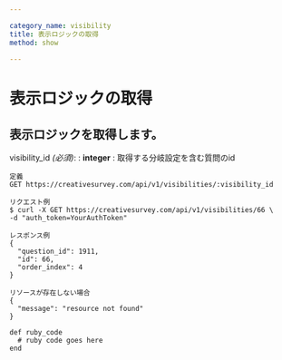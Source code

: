 ```yaml
---

category_name: visibility
title: 表示ロジックの取得
method: show

---
```


# 表示ロジックの取得

## 表示ロジックを取得します。

visibility_id _(必須)_:
: __integer__
: 取得する分岐設定を含む質問のid

~~~
定義
GET https://creativesurvey.com/api/v1/visibilities/:visibility_id

リクエスト例
$ curl -X GET https://creativesurvey.com/api/v1/visibilities/66 \
-d "auth_token=YourAuthToken"

レスポンス例
{
  "question_id": 1911,
  "id": 66,
  "order_index": 4
}

リソースが存在しない場合
{
  "message": "resource not found"
}
~~~

~~~
def ruby_code
  # ruby code goes here
end
~~~

